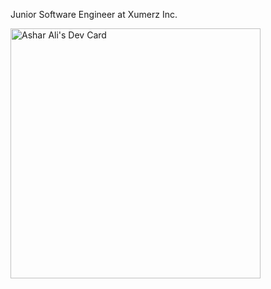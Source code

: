 Junior Software Engineer at Xumerz Inc.

<a href="https://app.daily.dev/AxharKhan"><img src="https://api.daily.dev/devcards/580355e8d5cc4a349c44f3eb3e708ac8.png?r=hur" width="400" alt="Ashar Ali's Dev Card"/></a>



